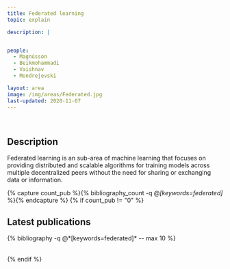 ```yaml
---
title: Federated learning
topic: explain

description: |


people:
  - Magnússon
  - Beikmohammadi
  - Vaishnav
  - Mondrejevski

layout: area
image: /img/areas/Federated.jpg
last-updated: 2020-11-07
---
```


<br>

## Description

Federated learning is an sub-area of machine learning that focuses on providing distributed and scalable algorithms for  training models across multiple decentralized peers without the need for sharing or exchanging data or information.

{% capture count_pub %}{% bibliography_count -q @*[keywords=federated]* %}{% endcapture %}
{% if count_pub != "0" %}
<br>

## Latest publications

<div class="publications">
    <table class="table">
        <tbody>
        <tr>
          {% bibliography -q @*[keywords=federated]*  -- max 10 %}
        </tr>
        </tbody>
    </table>
</div>
{% endif %}
 
 <br>
 
